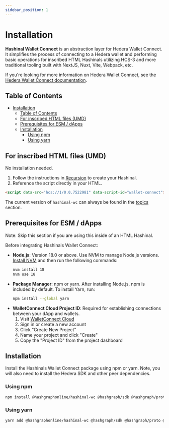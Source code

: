 ```yaml
---
sidebar_position: 1
---
```


# Installation

**Hashinal Wallet Connect** is an abstraction layer for Hedera Wallet Connect. It simplifies the process of connecting to a Hedera wallet and performing basic operations for inscribed HTML Hashinals utilizing HCS-3 and more traditional tooling built with NextJS, Nuxt, Vite, Webpack, etc.

If you're looking for more information on Hedera Wallet Connect, see the [Hedera Wallet Connect documentation](https://hwc-docs.hgraph.app/).

## Table of Contents

- [Installation](#installation)
  - [Table of Contents](#table-of-contents)
  - [For inscribed HTML files (UMD)](#for-inscribed-html-files-umd)
  - [Prerequisites for ESM / dApps](#prerequisites-for-esm--dapps)
  - [Installation](#installation-1)
    - [Using npm](#using-npm)
    - [Using yarn](#using-yarn)

## For inscribed HTML files (UMD)

No installation needed.

1. Follow the instructions in [Recursion](../recursion-sdk/what-is-recursion.md) to create your Hashinal.
2. Reference the script directly in your HTML.

```html
<script data-src="hcs://1/0.0.7522981" data-script-id="wallet-connect"></script>
```

The current version of `hashinal-wc` can always be found in the [topics](./topics.md) section.

## Prerequisites for ESM / dApps

Note: Skip this section if you are using this inside of an HTML Hashinal.

Before integrating Hashinals Wallet Connect:

- **Node.js**: Version 18.0 or above. Use NVM to manage Node.js versions. [Install NVM](https://github.com/nvm-sh/nvm#installing-and-updating) and then run the following commands:
  ```bash
  nvm install 18
  nvm use 18
  ```
- **Package Manager**: npm or yarn. After installing Node.js, npm is included by default. To install Yarn, run:
  ```bash
  npm install --global yarn
  ```
- **WalletConnect Cloud Project ID**: Required for establishing connections between your dApp and wallets.
  1. Visit [WalletConnect Cloud](https://cloud.walletconnect.com)
  2. Sign in or create a new account
  3. Click "Create New Project"
  4. Name your project and click "Create"
  5. Copy the "Project ID" from the project dashboard

## Installation

Install the Hashinals Wallet Connect package using npm or yarn. Note, you will also need to install the Hedera SDK and other peer dependencies.

### Using npm

```bash
npm install @hashgraphonline/hashinal-wc @hashgraph/sdk @hashgraph/proto @hashgraph/hedera-wallet-connect @walletconnect/modal @walletconnect/qrcode-modal @walletconnect/utils  @walletconnect/modal-core
```

### Using yarn

```bash
yarn add @hashgraphonline/hashinal-wc @hashgraph/sdk @hashgraph/proto @hashgraph/hedera-wallet-connect @walletconnect/modal @walletconnect/qrcode-modal @walletconnect/utils  @walletconnect/modal-core
```
